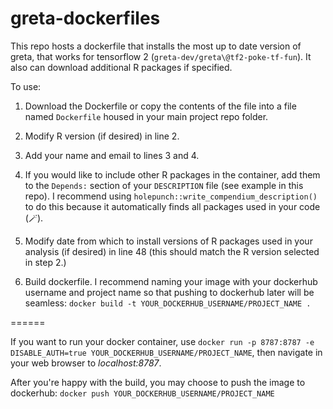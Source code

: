 # greta-dockerfiles

This repo hosts a dockerfile that installs the most up to date version of greta, that works for tensorflow 2 (`greta-dev/greta\@tf2-poke-tf-fun`). It also can download additional R packages if specified. 

To use:

1.  Download the Dockerfile or copy the contents of the file into a file named `Dockerfile` housed in your main project repo folder.

2.  Modify R version (if desired) in line 2.

3.  Add your name and email to lines 3 and 4.

4.  If you would like to include other R packages in the container, add them to the `Depends:` section of your `DESCRIPTION` file (see example in this repo). I recommend using `holepunch::write_compendium_description()` to do this because it automatically finds all packages used in your code (🪄).

5.  Modify date from which to install versions of R packages used in your analysis (if desired) in line 48 (this should match the R version selected in step 2.)

6.  Build dockerfile. I recommend naming your image with your dockerhub username and project name so that pushing to dockerhub later will be seamless: `docker build -t YOUR_DOCKERHUB_USERNAME/PROJECT_NAME .`

======

If you want to run your docker container, use `docker run -p 8787:8787 -e DISABLE_AUTH=true YOUR_DOCKERHUB_USERNAME/PROJECT_NAME`, then navigate in your web browser to *localhost:8787*.

After you're happy with the build, you may choose to push the image to dockerhub: `docker push YOUR_DOCKERHUB_USERNAME/PROJECT_NAME`
